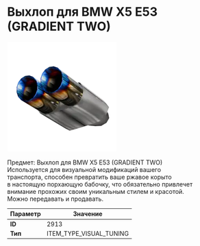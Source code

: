 # Выхлоп для BMW X5 E53 (GRADIENT TWO)

![Item Image](../img/2913.webp?raw=true)

Предмет: Выхлоп для BMW X5 E53 (GRADIENT TWO)<br>Используется для визуальной модификаций вашего<br>транспорта, способен превратить ваше ржавое корыто<br>в настоящую порхающую бабочку, что обязательно привлечет<br>внимание прохожих своим уникальным стилем и красотой.<br>Можно передавать и продавать.


| Параметр | Значение |
|----------|----------|
| **ID** | 2913 |
| **Тип** | ITEM_TYPE_VISUAL_TUNING |

